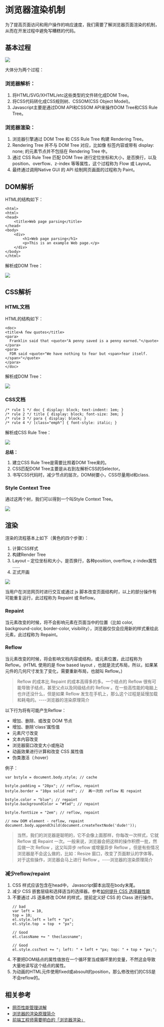 # 浏览器渲染机制
为了提高页面访问和用户操作的响应速度，我们需要了解浏览器页面渲染的机制，从而在开发过程中避免写糟糕的代码。 

## 基本过程

![](https://github.com/TerryChenUI/Technology-Articles/blob/master/%E7%BD%91%E7%BB%9C%E7%9B%B8%E5%85%B3/images/%E6%B5%8F%E8%A7%88%E5%99%A8%E6%B8%B2%E6%9F%93%E6%9C%BA%E5%88%B6-1.jpg)

大体分为两个过程：

### 浏览器解析：
1. 将HTML/SVG/XHTML/etc这些类型的文件转化成DOM Tree。
2. 将CSS代码转化成CSS规则树、CSSOM(CSS Object Model)。
3. Javascript主要是通过DOM API和CSSOM API来操作DOM Tree和CSS Rule Tree。

### 浏览器渲染：
1. 浏览器引擎通过 DOM Tree 和 CSS Rule Tree 构建 Rendering Tree。
2. Rendering Tree 并不与 DOM Tree 对应，比如像 <head> 标签内容或带有 display: none; 的元素节点并不包括在 Rendering Tree 中。
3. 通过 CSS Rule Tree 匹配 DOM Tree 进行定位坐标和大小，是否换行，以及 position、overflow、z-index 等等属性，这个过程称为 Flow 或 Layout。
4. 最终通过调用Native GUI 的 API 绘制网页画面的过程称为 Paint。

## DOM解析
HTML的结构如下：
```
<html>
<html>
<head>
    <title>Web page parsing</title>
</head>
<body>
    <div>
        <h1>Web page parsing</h1>
        <p>This is an example Web page.</p>
    </div>
</body>
</html>
```
解析成DOM Tree：

![](https://github.com/TerryChenUI/Technology-Articles/blob/master/%E7%BD%91%E7%BB%9C%E7%9B%B8%E5%85%B3/images/%E6%B5%8F%E8%A7%88%E5%99%A8%E6%B8%B2%E6%9F%93%E6%9C%BA%E5%88%B6-2.jpg)

## CSS解析

### HTML文档
HTML的结构如下：
```
<doc>
<title>A few quotes</title>
<para>
  Franklin said that <quote>"A penny saved is a penny earned."</quote>
</para>
<para>
  FDR said <quote>"We have nothing to fear but <span>fear itself.</span>"</quote>
</para>
</doc>
```
解析成DOM Tree：

![](https://github.com/TerryChenUI/Technology-Articles/blob/master/%E7%BD%91%E7%BB%9C%E7%9B%B8%E5%85%B3/images/%E6%B5%8F%E8%A7%88%E5%99%A8%E6%B8%B2%E6%9F%93%E6%9C%BA%E5%88%B6-3.jpg)


### CSS文档
```
/* rule 1 */ doc { display: block; text-indent: 1em; }
/* rule 2 */ title { display: block; font-size: 3em; }
/* rule 3 */ para { display: block; }
/* rule 4 */ [class="emph"] { font-style: italic; }
```
解析成CSS Rule Tree：

![](https://github.com/TerryChenUI/Technology-Articles/blob/master/%E7%BD%91%E7%BB%9C%E7%9B%B8%E5%85%B3/images/%E6%B5%8F%E8%A7%88%E5%99%A8%E6%B8%B2%E6%9F%93%E6%9C%BA%E5%88%B6-4.jpg)

**总结：**
1. 建立CSS Rule Tree是需要比照着DOM Tree来的。
2. CSS匹配DOM Tree主要是从右到左解析CSS的Selector。
3. 书写CSS代码时，减少节点的层次，DOM树要小，CSS尽量用id和class.

### Style Context Tree
通过这两个树，我们可以得到一个叫Style Context Tree。

![](https://github.com/TerryChenUI/Technology-Articles/blob/master/%E7%BD%91%E7%BB%9C%E7%9B%B8%E5%85%B3/images/%E6%B5%8F%E8%A7%88%E5%99%A8%E6%B8%B2%E6%9F%93%E6%9C%BA%E5%88%B6-5.jpg)

## 渲染
渲染的流程基本上如下（黄色的四个步骤）：
1. 计算CSS样式
2. 构建Render Tree
3. Layout – 定位坐标和大小，是否换行，各种position, overflow, z-index属性 ……
3. 正式开画

![](https://github.com/TerryChenUI/Technology-Articles/blob/master/%E7%BD%91%E7%BB%9C%E7%9B%B8%E5%85%B3/images/%E6%B5%8F%E8%A7%88%E5%99%A8%E6%B8%B2%E6%9F%93%E6%9C%BA%E5%88%B6-6.jpg)

当用户在浏览网页时进行交互或通过 js 脚本改变页面结构时，以上的部分操作有可能重复运行，此过程称为 Repaint 或 Reflow。

### Repaint
当元素改变的时候，将不会影响元素在页面当中的位置（比如 color, background-color, border-color, visibility），浏览器仅仅会应用新的样式重绘此元素，此过程称为 Repaint。

### Reflow
当元素改变的时候，将会影响文档内容或结构，或元素位置，此过程称为 Reflow。(HTML 使用的是 flow based layout ，也就是流式布局，所以，如果某元件的几何尺寸发生了变化，需要重新布局，也就叫 Reflow。) 

>Reflow 的成本比 Repaint 的成本高得多的多。一个结点的 Reflow 很有可能导致子结点，甚至父点以及同级结点的 Reflow 。在一些高性能的电脑上也许还没什么，但是如果 Reflow 发生在手机上，那么这个过程是延慢加载和耗电的。----浏览器的渲染原理简介


以下行为将有可能产生Reflow：
* 增加、删除、或改变 DOM 节点
* 增加、删除'class'属性值
* 元素尺寸改变
* 文本内容改变
* 浏览器窗口改变大小或拖动
* 动画效果进行计算和改变 CSS 属性值
* 伪类激活（:hover）

例子：
```
var bstyle = document.body.style; // cache
 
bstyle.padding = "20px"; // reflow, repaint
bstyle.border = "10px solid red"; //  再一次的 reflow 和 repaint
 
bstyle.color = "blue"; // repaint
bstyle.backgroundColor = "#fad"; // repaint
 
bstyle.fontSize = "2em"; // reflow, repaint
 
// new DOM element - reflow, repaint
document.body.appendChild(document.createTextNode('dude!'));
```


>当然，我们的浏览器是聪明的，它不会像上面那样，你每改一次样式，它就 Reflow 或 Repaint 一次。一般来说，浏览器会把这样的操作积攒一批，然后做一次 Reflow ，这又叫异步 reflow 或增量异步 Reflow 。但是有些情况浏览器是不会这么做的，比如：Resize 窗口，改变了页面默认的字体等。对于这些操作，浏览器会马上进行 Reflow 。----浏览器的渲染原理简介


### 减少reflow/repaint
1. CSS 样式应该包含在head中， Javascript脚本出现在body末尾。
2. 减少 CSS 嵌套层级和选择适当的选择器。参考[如何提升 CSS 选择器性能](http://www.jianshu.com/p/e305ace24ddf)
3. 不要通过 JS 逐条修改 DOM 的样式，提前定义好 CSS 的 Class 进行操作。
	```
	// bad
	var left = 10,
	top = 10;
	el.style.left = left + "px";
	el.style.top  = top  + "px";
	 
	// Good
	el.className += " theclassname";
	 
	// Good
	el.style.cssText += "; left: " + left + "px; top: " + top + "px;";
	```
4. 不要把DOM结点的属性值放在一个循环里当成循环里的变量，不然这会导致大量地读写这个结点的属性。
5. 为动画的HTML元件使用fixed或absoult的position，那么修改他们的CSS是不会reflow的。


## 相关参考
* [网页性能管理详解](http://www.ruanyifeng.com/blog/2015/09/web-page-performance-in-depth.html)
* [浏览器的渲染原理简介](http://coolshell.cn/articles/9666.html)
* [前端工程师需要明白的「浏览器渲染」](http://www.jianshu.com/p/e305ace24ddf)
